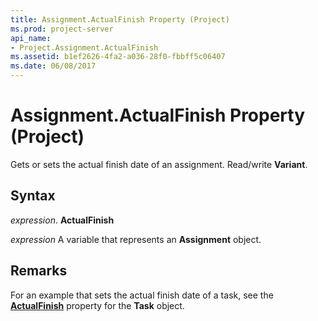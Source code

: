```yaml
---
title: Assignment.ActualFinish Property (Project)
ms.prod: project-server
api_name:
- Project.Assignment.ActualFinish
ms.assetid: b1ef2626-4fa2-a036-28f0-fbbff5c06407
ms.date: 06/08/2017
---
```



# Assignment.ActualFinish Property (Project)

Gets or sets the actual finish date of an assignment. Read/write **Variant**.


## Syntax

 _expression_. **ActualFinish**

 _expression_ A variable that represents an **Assignment** object.


## Remarks

For an example that sets the actual finish date of a task, see the **[ActualFinish](task-actualfinish-property-project.md)** property for the **Task** object.


